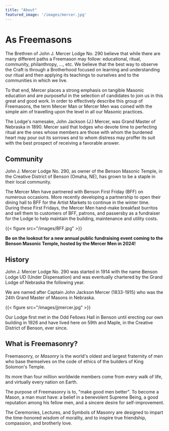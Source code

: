 ```yaml
---
title: "About"
featured_image: '/images/mercer.jpg'
---
```


# As Freemasons

The Brethren of John J. Mercer Lodge No. 290 believe that while there are many different paths a Freemason may follow: educational, ritual, community, philanthropy, ..., etc. We believe that the best way to observe the Craft is through a Brotherhood focused on learning and understanding our ritual and then applying its teachings to ourselves and to the communities in which we live.

To that end, Mercer places a strong emphasis on tangible Masonic education and are purposeful in the selection of candidates to join us in this great and good work. In order to effectively describe this group of Freemasons, the term Mercer Man or Mercer Men was coined with the simple aim of travelling upon the level in all our Masonic practices.

The Lodge's namesake, John Jackson (J.) Mercer, was Grand Master of Nebraska in 1890. Mercer said that lodges who devote time to perfecting ritual are the ones whose members are those with whom the burdened heart may pour out its sorrows and to whom distress may proffer its suit with the best prospect of receiving a favorable answer.


## Community

John J. Mercer Lodge No. 290, as owner of the Benson Masonic Temple, in the Creative District of Benson (Omaha, NE), has grown to be a staple in their local community.

The Mercer Men have partnered with Benson First Friday (BFF) on numerous occasions. More recently developing a partnership to open their dining hall to BFF for the Artist Markets to continue in the winter time. During these First Fridays, the Mercer Men hand-make breakfast burritos and sell them to customers of BFF, patrons, and passersby as a fundraiser for the Lodge to help maintain the building, maintenance and utility costs.

{{< figure src="/images/BFF.jpg" >}}


**Be on the lookout for a new annual public fundraising event coming to the Benson Masonic Temple, hosted by the Mercer Men in 2024!**

## History

John J. Mercer Lodge No. 290 was started in 1914 with the name Benson Lodge UD (Under Dispensation) and was eventually chartered by the Grand Lodge of Nebraska the following year.

We are named after Captain John Jackson Mercer (1833-1915) who was the 24th Grand Master of Masons in Nebraska.

{{< figure src="/images/jjmercer.jpg" >}}

Our Lodge first met in the Odd Fellows Hall in Benson until erecting our own building in 1926 and have lived here on 59th and Maple, in the Creative District of Benson, ever since.

## What is Freemasonry?

Freemasonry, or _Masonry_ is the world's oldest and largest fraternity of men who base themselves on the code of ethics of the builders of King Solomon's Temple.

Its more than four million worldwide members come from every walk of life, and virtually every nation on Earth.

The purpose of Freemasonry is to, "make good men better". To become a Mason, a man must have: a belief in a benevolent Supreme Being, a good reputation among his fellow men, and a sincere desire for self-improvement.

The Ceremonies, Lectures, and Symbols of Masonry are designed to impart the time-honored wisdom of morality, and to inspire true friendship, compassion, and brotherly love.
